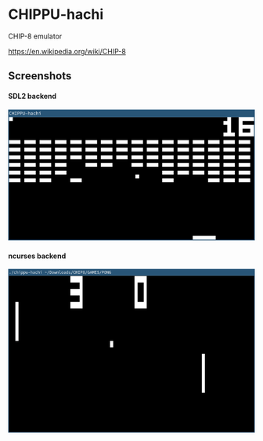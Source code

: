 # CHIPPU-hachi
CHIP-8 emulator

https://en.wikipedia.org/wiki/CHIP-8

## Screenshots

#### SDL2 backend
![sdl2](https://raw.githubusercontent.com/CheezeCake/CHIPPU-hachi/screenshots/screenshots/chippu-hachi_sdl2.png)

#### ncurses backend
![ncurses](https://raw.githubusercontent.com/CheezeCake/CHIPPU-hachi/screenshots/screenshots/chippu-hachi_ncurses.png)
